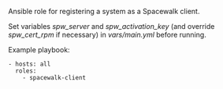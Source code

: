 Ansible role for registering a system as a Spacewalk client.

Set variables *spw_server* and *spw_activation_key* (and override *spw_cert_rpm* if necessary) in _vars/main.yml_ before running.

Example playbook:

    - hosts: all
      roles:
        - spacewalk-client

